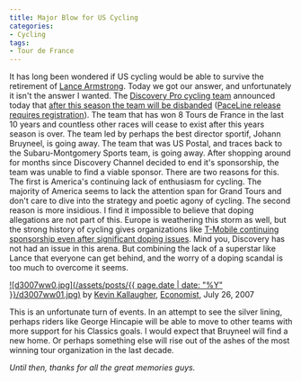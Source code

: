 ```yaml
---
title: Major Blow for US Cycling
categories:
- Cycling
tags:
- Tour de France
---
```


It has long been wondered if US cycling would be able to survive the retirement of [Lance Armstrong](http://www.lancearmstrong.com/). Today we got our answer, and unfortunately it isn't the answer I wanted. The [Discovery Pro cycling team](http://team.discovery.com/) announced today that [after this season the team will be disbanded](http://www.tdfblog.com/2007/08/discovery-chann.html) ([PaceLine release requires registration](http://www.thepaceline.com/members/press_item.aspx?cid=3535)). The team that has won 8 Tours de France in the last 10 years and countless other races will cease to exist after this years season is over. The team led by perhaps the best director sportif, Johann Bruyneel, is going away. The team that was US Postal, and traces back to the Subaru-Montgomery Sports team, is going away. After shopping around for months since Discovery Channel decided to end it's sponsorship, the team was unable to find a viable sponsor.
There are two reasons for this. The first is America's continuing lack of enthusiasm for cycling. The majority of America seems to lack the attention span for Grand Tours and don't care to dive into the strategy and poetic agony of cycling. The second reason is more insidious. I find it impossible to believe that doping allegations are not part of this. Europe is weathering this storm as well, but the strong history of cycling gives organizations like [T-Mobile continuing sponsorship even after significant doping issues](http://sportsillustrated.cnn.com/2007/more/08/09/bc.cyc.t.mobile.ap/). Mind you, Discovery has not had an issue in this arena. But combining the lack of a superstar like Lance that everyone can get behind, and the worry of a doping scandal is too much to overcome it seems.

[![d3007ww0.jpg](/assets/posts/{{ page.date | date: "%Y" }}/d3007ww01.jpg)](http://www.economist.com/daily/kallery/displaystory.cfm?story_id=9562350)
by [Kevin Kallaugher](http://www.kaltoons.com/), [Economist](http://www.economist.com/), July 26, 2007

This is an unfortunate turn of events. In an attempt to see the silver lining, perhaps riders like George Hincapie will be able to move to other teams with more support for his Classics goals. I would expect that Bruyneel will find a new home. Or perhaps something else will rise out of the ashes of the most winning tour organization in the last decade.

_Until then, thanks for all the great memories guys._
